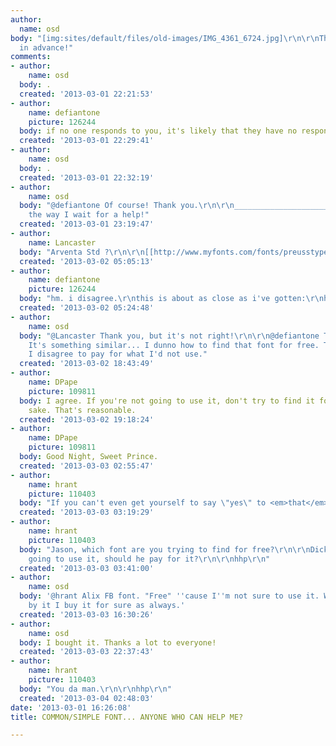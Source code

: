 ```yaml
---
author:
  name: osd
body: "[img:sites/default/files/old-images/IMG_4361_6724.jpg]\r\n\r\nThanks a lot
  in advance!"
comments:
- author:
    name: osd
  body: .
  created: '2013-03-01 22:21:53'
- author:
    name: defiantone
    picture: 126244
  body: if no one responds to you, it's likely that they have no response to give.
  created: '2013-03-01 22:29:41'
- author:
    name: osd
  body: .
  created: '2013-03-01 22:32:19'
- author:
    name: osd
  body: "@defiantone Of course! Thank you.\r\n\r\n________________________________\r\nBy
    the way I wait for a help!"
  created: '2013-03-01 23:19:47'
- author:
    name: Lancaster
  body: "Arventa Std ?\r\n\r\n[[http://www.myfonts.com/fonts/preusstype/arventa-std-slab-office/]]"
  created: '2013-03-02 05:05:13'
- author:
    name: defiantone
    picture: 126244
  body: "hm. i disagree.\r\nthis is about as close as i've gotten:\r\nhttp://www.myfonts.com/fonts/fontbureau/alix-fb/"
  created: '2013-03-02 05:24:48'
- author:
    name: osd
  body: "@Lancaster Thank you, but it's not right!\r\n\r\n@defiantone Thanks a lot.
    It's something similar... I dunno how to find that font for free. That's because
    I disagree to pay for what I'd not use."
  created: '2013-03-02 18:43:49'
- author:
    name: DPape
    picture: 109811
  body: I agree. If you're not going to use it, don't try to find it for heaven's
    sake. That's reasonable.
  created: '2013-03-02 19:18:24'
- author:
    name: DPape
    picture: 109811
  body: Good Night, Sweet Prince.
  created: '2013-03-03 02:55:47'
- author:
    name: hrant
    picture: 110403
  body: "If you can't even get yourself to say \"yes\" to <em>that</em>...\r\n\r\nhhp\r\n"
  created: '2013-03-03 03:19:29'
- author:
    name: hrant
    picture: 110403
  body: "Jason, which font are you trying to find for free?\r\n\r\nDick: But if he's
    going to use it, should he pay for it?\r\n\r\nhhp\r\n"
  created: '2013-03-03 03:41:00'
- author:
    name: osd
  body: '@hrant Alix FB font. "Free" ''cause I''m not sure to use it. When I do something
    by it I buy it for sure as always.'
  created: '2013-03-03 16:30:26'
- author:
    name: osd
  body: I bought it. Thanks a lot to everyone!
  created: '2013-03-03 22:37:43'
- author:
    name: hrant
    picture: 110403
  body: "You da man.\r\n\r\nhhp\r\n"
  created: '2013-03-04 02:48:03'
date: '2013-03-01 16:26:08'
title: COMMON/SIMPLE FONT... ANYONE WHO CAN HELP ME?

---
```

